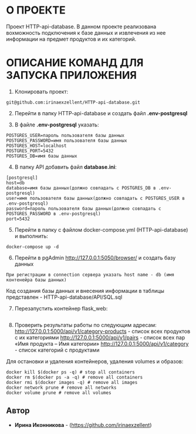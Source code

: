 # О ПРОЕКТЕ

Проект HTTP-api-database. 
В данном проекте реализована вохможность подключения к базе данных и извлечения из нее информации на предмет продуктов и их категорий. 

# ОПИСАНИЕ КОМАНД ДЛЯ ЗАПУСКА ПРИЛОЖЕНИЯ

1. Клонировать проект:
```
git@github.com:irinaexzellent/HTTP-api-database.git
```

2. Перейти в папку HTTP-api-database и создать файл **.env-postgresql**

3. В файле **.env-postgresql** указать:
```
POSTGRES_USER=пароль пользователя базы данных
POSTGRES_PASSWORD=имя пользователя базы данных
POSTGRES_HOST=localhost
POSTGRES_PORT=5432
POSTGRES_DB=имя базы данных
```
4. В папку API добавить файл **database.ini**:
```
[postgresql]
host=db
database=имя базы данных(должно совпадать с POSTGRES_DB в .env-postgresql)
user=имя пользователя базы данных(должно совпадать с POSTGRES_USER в .env-postgresql)
password=пароль пользователя базы данных(должно совпадать с POSTGRES_PASSWORD в .env-postgresql)
port=5432
```
5. Перейти в папку с файлом docker-compose.yml (HTTP-api-database) и выполнить:
```
docker-compose up -d
```
6. Перейти в pgAdmin http://127.0.0.1:5050/browser/ и создать базу данных
```
При регистрации в connection сервера указать host name - db (имя контенейра базы данных) 
```
Код создания базы данных и внесения информации в таблицы представлен - HTTP-api-database/API/SQL.sql

7. Перезапустить контейнер flask_web:
```
```
8. Проверить результаты работы по следующим адресам:
http://127.0.0.1:5000/api/v1/category-products - список всех продуктов с их категориями
http://127.0.0.1:5000/api/v1/pairs - список всех пар «Имя продукта – Имя категории»
http://127.0.0.1:5000/api/v1/category - список категорий с продуктами


Для остановки и удаления контейнеров, удаления volumes и образов:
```
docker kill $(docker ps -q) # stop all containers
docker rm $(docker ps -a -q) # remove all containers 
docker rmi $(docker images -q) # remove all images
docker network prune # remove all networks
docker volume prune # remove all volumes
```

## Автор

* **Ирина Иконникова** - (https://github.com/irinaexzellent)
